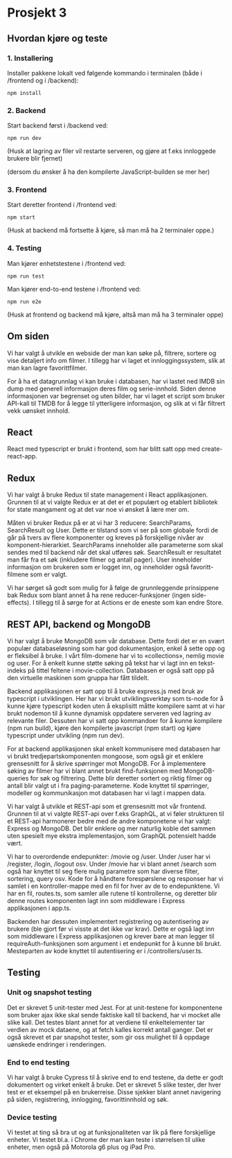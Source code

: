 # Prosjekt 3

## Hvordan kjøre og teste

### 1. Installering
Installer pakkene lokalt ved følgende kommando i terminalen (både i /frontend og i /backend):

`npm install`

### 2. Backend
Start backend først i /backend ved:

`npm run dev`

(Husk at lagring av filer vil restarte serveren, og gjøre at f.eks innloggede brukere blir fjernet)

(dersom du ønsker å ha den kompilerte JavaScript-builden se mer her)

### 3. Frontend
Start deretter frontend i /frontend ved:

`npm start`

(Husk at backend må fortsette å kjøre, så man må ha 2 terminaler oppe.)

### 4. Testing
Man kjører enhetstestene i /frontend ved:

`npm run test`

Man kjører end-to-end testene i /frontend ved:

`npm run e2e`

(Husk at frontend og backend må kjøre, altså man må ha 3 terminaler oppe)


## Om siden
Vi har valgt å utvikle en webside der man kan søke på, filtrere, sortere og vise detaljert info om filmer. I tillegg har vi laget et innloggingssystem, slik at man kan lagre favorittfilmer. 

For å ha et datagrunnlag vi kan bruke i databasen, har vi lastet ned IMDB sin dump med generell informasjon deres film og serie-innhold. Siden denne informasjonen var begrenset og uten bilder, har vi laget et script som bruker API-kall til TMDB for å legge til ytterligere informasjon, og slik at vi får filtrert vekk uønsket innhold. 

## React
React med typescript er brukt i frontend, som har blitt satt opp med create-react-app.  

## Redux
Vi har valgt å bruke Redux til state management i React applikasjonen. Grunnen til at vi valgte Redux er at det er et populært og etablert bibliotek for state mangament og at det var noe vi ønsket å lære mer om.


Måten vi bruker Redux på er at vi har 3 reducere: SearchParams, SearchResult og User. Dette er tilstand som vi ser på som globale fordi de går på tvers av flere komponenter og kreves på forskjellige nivåer av komponent-hierarkiet. SearchParams inneholder alle parameterne som skal sendes med til backend når det skal utføres søk. SearchResult er resultatet man får fra et søk (inkludere filmer og antall pager). User inneholder informasjon om brukeren som er logget inn, og inneholder også favoritt-filmene som er valgt.


Vi har sørget så godt som mulig for å følge de grunnleggende prinsippene bak Redux som blant annet å ha rene reducer-funksjoner (ingen side-effects). I tillegg til å sørge for at Actions er de eneste som kan endre Store.

## REST API, backend og MongoDB

Vi har valgt å bruke MongoDB som vår database. Dette fordi det er en svært populær databaseløsning som har god dokumentasjon, enkel å sette opp og er fleksibel å bruke. I vårt film-domene har vi to «collections», nemlig movie og user. For å enkelt kunne støtte søking på tekst har vi lagt inn en tekst-indeks på tittel feltene i movie-collection. Databasen er også satt opp på den virtuelle maskinen som gruppa har fått tildelt.


Backend applikasjonen er satt opp til å bruke express.js med bruk av typescript i utviklingen. Her har vi brukt utviklingsverktøy som ts-node for å kunne kjøre typescript koden uten å eksplisitt måtte kompilere samt at vi har brukt nodemon til å kunne dynamisk oppdatere serveren ved lagring av relevante filer. Dessuten har vi satt opp kommandoer for å kunne kompilere (npm run build), kjøre den kompilerte javascript (npm start) og kjøre typescript under utvikling (npm run dev).


For at backend applikasjonen skal enkelt kommunisere med databasen har vi brukt tredjepartskomponenten mongoose, som også gir et enklere grensesnitt for å skrive spørringer mot MongoDB. For å implementere søking av filmer har vi blant annet brukt find-funksjonen med MongoDB-queries for søk og filtrering. Dette blir deretter sortert og riktig filmer og antall blir valgt ut i fra paging-parameterne. Kode knyttet til spørringer, modeller og kommunikasjon mot databasen har vi lagt i mappen data.


Vi har valgt å utvikle et REST-api som et grensesnitt mot vår frontend. Grunnen til at vi valgte REST-api over f.eks GraphQL, at vi føler strukturen til et REST-api harmonerer bedre med de andre komponetene vi har valgt: Express og MongoDB. Det blir enklere og mer naturlig koble det sammen uten spesielt mye ekstra implementasjon, som GraphQL potensielt hadde vært. 


Vi har to overordende endepunkter: /movie og /user. Under /user har vi /register, /login, /logout osv. Under /movie har vi blant annet /search som også har knyttet til seg flere mulig parametre som har diverse filter, sortering, query osv. Kode for å håndtere forespørslene og responser har vi samlet i en kontroller-mappe med en fil for hver av de to endepunktene. Vi har en fil, routes.ts, som samler alle rutene til kontrollerne, og deretter blir denne routes komponenten lagt inn som middleware i Express applikasjonen i app.ts.


Backenden har dessuten implementert registrering og autentisering av brukere (ble gjort før vi visste at det ikke var krav). Dette er også lagt inn som middleware i Express applikasjonen og krever bare at man legger til requireAuth-funksjonen som argument i et endepunkt for å kunne bli brukt. Mesteparten av kode knyttet til autentisering er i /controllers/user.ts.


## Testing
### Unit og snapshot testing
Det er skrevet 5 unit-tester med Jest. For at unit-testene for komponentene som bruker ajax ikke skal sende faktiske kall til backend, har vi mocket alle slike kall. Det testes blant annet for at verdiene til enkeltelementer tar verdien av mock dataene, og at fetch kalles korrekt antall ganger. Det er også skrevet et par snapshot tester, som gir oss mulighet til å oppdage uønskede endringer i renderingen. 

### End to end testing
Vi har valgt å bruke Cypress til å skrive end to end testene, da dette er godt dokumentert og virket enkelt å bruke. Det er skrevet 5 slike tester, der hver test er et eksempel på en brukerreise. Disse sjekker blant annet navigering på siden, registrering, innlogging, favorittinnhold og søk.

### Device testing
Vi testet at ting så bra ut og at funksjonaliteten var lik på flere forskjellige enheter. Vi testet bl.a. i Chrome der man kan teste i størrelsen til ulike enheter, men også på Motorola g6 plus og iPad Pro.
